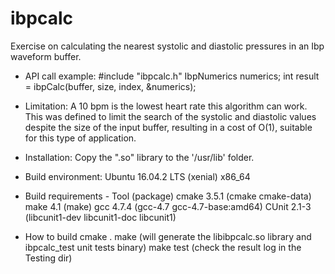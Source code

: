 # ibpcalc

Exercise on calculating the nearest systolic and diastolic pressures in an Ibp
waveform buffer.

* API call example:
     #include "ibpcalc.h"
     IbpNumerics numerics;
     int result = ibpCalc(buffer, size, index, &numerics);

* Limitation:
     A 10 bpm is the lowest heart rate this algorithm can work. This was defined to
     limit the search of the systolic and diastolic values despite the size of
     the input buffer, resulting in a cost of O(1), suitable for this type of
     application.

* Installation:
     Copy the ".so" library to the '/usr/lib' folder.

* Build environment:
     Ubuntu 16.04.2 LTS (xenial) x86_64

* Build requirements - Tool (package)
     cmake 3.5.1 (cmake cmake-data)
     make 4.1  (make)
     gcc 4.7.4 (gcc-4.7 gcc-4.7-base:amd64)
     CUnit 2.1-3 (libcunit1-dev libcunit1-doc libcunit1)

* How to build
     cmake .
     make (will generate the libibpcalc.so library and ibpcalc_test unit tests binary)
     make test (check the result log in the Testing dir)
     
